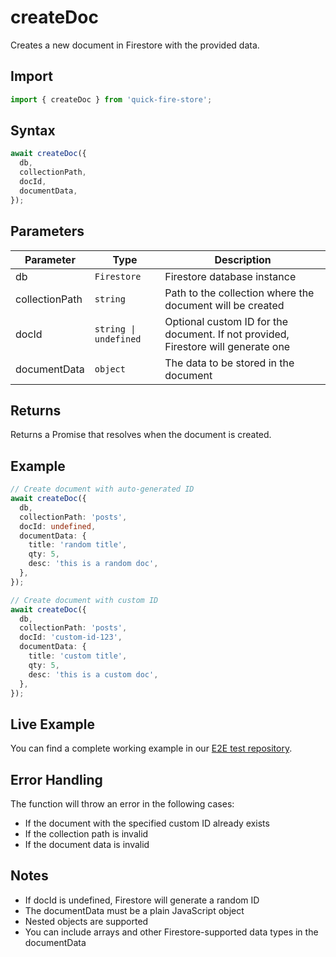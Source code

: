 # createDoc

Creates a new document in Firestore with the provided data.

## Import

```typescript
import { createDoc } from 'quick-fire-store';
```

## Syntax

```typescript
await createDoc({
  db,
  collectionPath,
  docId,
  documentData,
});
```

## Parameters

| Parameter      | Type                  | Description                                                                       |
| -------------- | --------------------- | --------------------------------------------------------------------------------- |
| db             | `Firestore`           | Firestore database instance                                                       |
| collectionPath | `string`              | Path to the collection where the document will be created                         |
| docId          | `string \| undefined` | Optional custom ID for the document. If not provided, Firestore will generate one |
| documentData   | `object`              | The data to be stored in the document                                             |

## Returns

Returns a Promise that resolves when the document is created.

## Example

```typescript
// Create document with auto-generated ID
await createDoc({
  db,
  collectionPath: 'posts',
  docId: undefined,
  documentData: {
    title: 'random title',
    qty: 5,
    desc: 'this is a random doc',
  },
});

// Create document with custom ID
await createDoc({
  db,
  collectionPath: 'posts',
  docId: 'custom-id-123',
  documentData: {
    title: 'custom title',
    qty: 5,
    desc: 'this is a custom doc',
  },
});
```

## Live Example

You can find a complete working example in our [E2E test repository](https://github.com/YOUR_USERNAME/e2e-nextjs/blob/main/app/store-functions/page.tsx).

## Error Handling

The function will throw an error in the following cases:

- If the document with the specified custom ID already exists
- If the collection path is invalid
- If the document data is invalid

## Notes

- If docId is undefined, Firestore will generate a random ID
- The documentData must be a plain JavaScript object
- Nested objects are supported
- You can include arrays and other Firestore-supported data types in the documentData
